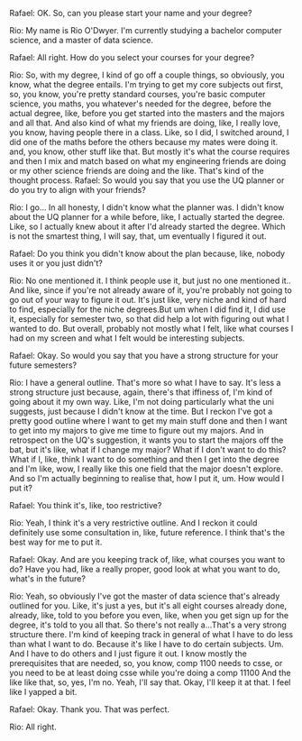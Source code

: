 Rafael: OK. So, can you please start your name and your degree? 

Rio: My name is Rio O'Dwyer. I'm currently studying a bachelor computer science, and a master of data science. 

Rafael: All right. How do you select your courses for your degree? 

Rio: So, with my degree, I kind of go off a couple things, so obviously, you know, what the degree entails. I'm trying to get my core subjects out first, so, you know, you're pretty standard courses, you're basic computer science, you maths, you whatever's needed for the degree, before the actual degree, like, before you get started into the masters and the majors and all that. And also kind of what my friends are doing, like, I really love, you know, having people there in a class. Like, so I did, I switched around, I did one of the maths before the others because my mates were doing it. and, you know, other stuff like that. But mostly it's what the course requires and then I mix and match based on what my engineering friends are doing or my other science friends are doing and the like. That's kind of the thought process. 
Rafael: 
So would you say that you use the UQ planner or do you try to align with your friends? 

Rio: I go... In all honesty, I didn't know what the planner was. I didn't know about the UQ planner for a while before, like, I actually started the degree. Like, so I actually knew about it after I'd already started the degree. Which is not the smartest thing, I will say, that, um eventually I figured it out. 

Rafael: Do you think you didn't know about the plan because, like, nobody uses it or you just didn't? 

Rio: No one mentioned it. I think people use it, but just no one mentioned it.. And like, since if you're not already aware of it, you're probably not going to go out of your way to figure it out. It's just like, very niche and kind of hard to find, especially for the niche degrees.But um when I did find it, I did use it, especially for semester two, so that did help a lot with figuring out what I wanted to do. But overall, probably not mostly what I felt, like what courses I had on my screen and what I felt would be interesting subjects. 

Rafael: Okay. So would you say that you have a strong structure for your future semesters? 

Rio: I have a general outline. That's more so what I have to say. It's less a strong structure just because, again, there's that iffiness of, I'm kind of going about it my own way. Like, I'm not doing particularly what the uni suggests, just because I didn't know at the time. But I reckon I've got a pretty good outline where I want to get my main stuff done and then I want to get into my majors to give me time to figure out my majors. And in retrospect on the UQ's suggestion, it wants you to start the majors off the bat, but it's like, what if I change my major? What if I don't want to do this? What if I, like, think I want to do something and then I get into the degree and I'm like, wow, I really like this one field that the major doesn't explore. And so I'm actually beginning to realise that, how I put it, um. How would I put it? 

Rafael: You think it's, like, too restrictive?

Rio: Yeah, I think it's a very restrictive outline. And I reckon it could definitely use some consultation in, like, future reference. I think that's the best way for me to put it.

Rafael: Okay. And are you keeping track of, like, what courses you want to do? Have you had, like a really proper, good look at what you want to do, what's in the future? 

Rio: Yeah, so obviously I've got the master of data science that's already outlined for you. Like, it's just a yes, but it's all eight courses already done, already, like, told to you before you even, like, when you get sign up for the degree, it's told to you all that. So there's not really a…That's a very strong structure there. I'm kind of keeping track in general of what I have to do less than what I want to do. Because it's like I have to do certain subjects. Um. And I have to do others and I just figure it out. I know mostly the prerequisites that are needed, so, you know, comp 1100 needs to csse, or you need to be at least doing csse while you're doing a comp 11100 And the like like that, so, yes, I'm no. Yeah, I'll say that. Okay, I'll keep it at that. I feel like I yapped a bit. 

Rafael: Okay. Thank you. That was perfect. 

Rio: All right.

